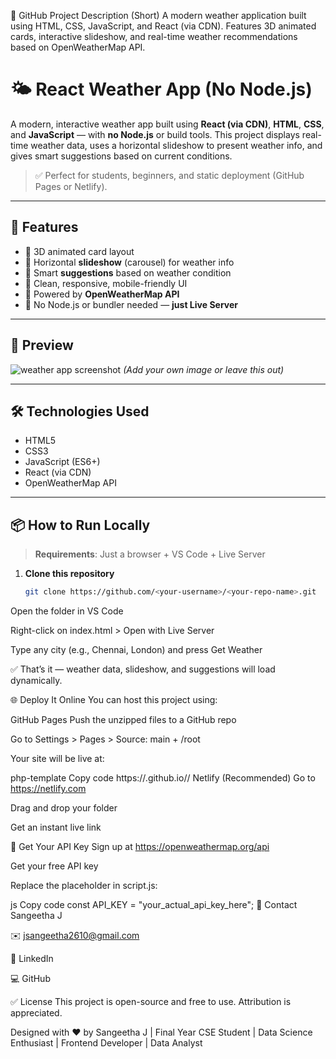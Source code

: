 📌 GitHub Project Description (Short)
A modern weather application built using HTML, CSS, JavaScript, and React (via CDN). Features 3D animated cards, interactive slideshow, and real-time weather recommendations based on OpenWeatherMap API.


# 🌤️ React Weather App (No Node.js)

A modern, interactive weather app built using **React (via CDN)**, **HTML**, **CSS**, and **JavaScript** — with **no Node.js** or build tools. This project displays real-time weather data, uses a horizontal slideshow to present weather info, and gives smart suggestions based on current conditions.

> ✅ Perfect for students, beginners, and static deployment (GitHub Pages or Netlify).

---

## 🚀 Features

- 🔹 3D animated card layout
- 🔹 Horizontal **slideshow** (carousel) for weather info
- 🔹 Smart **suggestions** based on weather condition
- 🔹 Clean, responsive, mobile-friendly UI
- 🔹 Powered by **OpenWeatherMap API**
- 🔹 No Node.js or bundler needed — **just Live Server**

---

## 📸 Preview

![weather app screenshot](preview.png) *(Add your own image or leave this out)*

---

## 🛠️ Technologies Used

- HTML5
- CSS3
- JavaScript (ES6+)
- React (via CDN)
- OpenWeatherMap API

---

## 📦 How to Run Locally

> **Requirements**: Just a browser + VS Code + Live Server

1. **Clone this repository**
   ```bash
   git clone https://github.com/<your-username>/<your-repo-name>.git
Open the folder in VS Code

Right-click on index.html > Open with Live Server

Type any city (e.g., Chennai, London) and press Get Weather

✅ That’s it — weather data, slideshow, and suggestions will load dynamically.

🌐 Deploy It Online
You can host this project using:

GitHub Pages
Push the unzipped files to a GitHub repo

Go to Settings > Pages > Source: main + /root

Your site will be live at:

php-template
Copy code
https://<your-username>.github.io/<repo-name>/
Netlify (Recommended)
Go to https://netlify.com

Drag and drop your folder

Get an instant live link

🔐 Get Your API Key
Sign up at https://openweathermap.org/api

Get your free API key

Replace the placeholder in script.js:

js
Copy code
const API_KEY = "your_actual_api_key_here";
📧 Contact
Sangeetha J

✉️ jsangeetha2610@gmail.com

🔗 LinkedIn

💻 GitHub

✅ License
This project is open-source and free to use. Attribution is appreciated.

Designed with ❤️ by Sangeetha J | Final Year CSE Student | Data Science Enthusiast | Frontend Developer | Data Analyst






